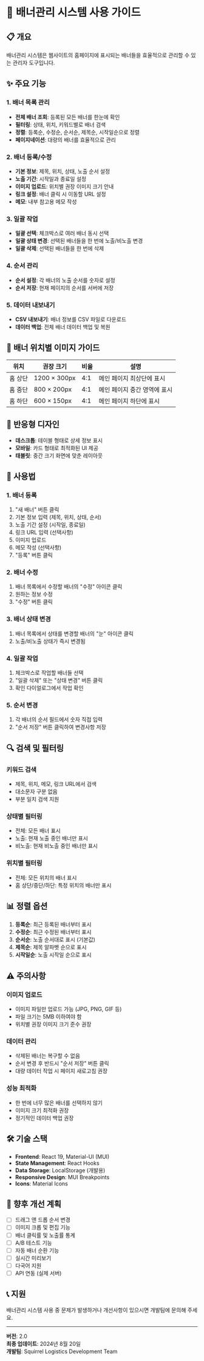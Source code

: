 # 🎯 배너관리 시스템 사용 가이드

## 📋 개요

배너관리 시스템은 웹사이트의 홈페이지에 표시되는 배너들을 효율적으로 관리할 수 있는 관리자 도구입니다.

## ✨ 주요 기능

### 1. 배너 목록 관리
- **전체 배너 조회**: 등록된 모든 배너를 한눈에 확인
- **필터링**: 상태, 위치, 키워드별로 배너 검색
- **정렬**: 등록순, 수정순, 순서순, 제목순, 시작일순으로 정렬
- **페이지네이션**: 대량의 배너를 효율적으로 관리

### 2. 배너 등록/수정
- **기본 정보**: 제목, 위치, 상태, 노출 순서 설정
- **노출 기간**: 시작일과 종료일 설정
- **이미지 업로드**: 위치별 권장 이미지 크기 안내
- **링크 설정**: 배너 클릭 시 이동할 URL 설정
- **메모**: 내부 참고용 메모 작성

### 3. 일괄 작업
- **일괄 선택**: 체크박스로 여러 배너 동시 선택
- **일괄 상태 변경**: 선택된 배너들을 한 번에 노출/비노출 변경
- **일괄 삭제**: 선택된 배너들을 한 번에 삭제

### 4. 순서 관리
- **순서 설정**: 각 배너의 노출 순서를 숫자로 설정
- **순서 저장**: 현재 페이지의 순서를 서버에 저장

### 5. 데이터 내보내기
- **CSV 내보내기**: 배너 정보를 CSV 파일로 다운로드
- **데이터 백업**: 전체 배너 데이터 백업 및 복원

## 🎨 배너 위치별 이미지 가이드

| 위치 | 권장 크기 | 비율 | 설명 |
|------|-----------|------|------|
| 홈 상단 | 1200 × 300px | 4:1 | 메인 페이지 최상단에 표시 |
| 홈 중단 | 800 × 200px | 4:1 | 메인 페이지 중간 영역에 표시 |
| 홈 하단 | 600 × 150px | 4:1 | 메인 페이지 하단에 표시 |

## 📱 반응형 디자인

- **데스크톱**: 테이블 형태로 상세 정보 표시
- **모바일**: 카드 형태로 최적화된 UI 제공
- **태블릿**: 중간 크기 화면에 맞춘 레이아웃

## 🚀 사용법

### 1. 배너 등록
1. "새 배너" 버튼 클릭
2. 기본 정보 입력 (제목, 위치, 상태, 순서)
3. 노출 기간 설정 (시작일, 종료일)
4. 링크 URL 입력 (선택사항)
5. 이미지 업로드
6. 메모 작성 (선택사항)
7. "등록" 버튼 클릭

### 2. 배너 수정
1. 배너 목록에서 수정할 배너의 "수정" 아이콘 클릭
2. 원하는 정보 수정
3. "수정" 버튼 클릭

### 3. 배너 상태 변경
1. 배너 목록에서 상태를 변경할 배너의 "눈" 아이콘 클릭
2. 노출/비노출 상태가 즉시 변경됨

### 4. 일괄 작업
1. 체크박스로 작업할 배너들 선택
2. "일괄 삭제" 또는 "상태 변경" 버튼 클릭
3. 확인 다이얼로그에서 작업 확인

### 5. 순서 변경
1. 각 배너의 순서 필드에서 숫자 직접 입력
2. "순서 저장" 버튼 클릭하여 변경사항 저장

## 🔍 검색 및 필터링

### 키워드 검색
- 제목, 위치, 메모, 링크 URL에서 검색
- 대소문자 구분 없음
- 부분 일치 검색 지원

### 상태별 필터링
- 전체: 모든 배너 표시
- 노출: 현재 노출 중인 배너만 표시
- 비노출: 현재 비노출 중인 배너만 표시

### 위치별 필터링
- 전체: 모든 위치의 배너 표시
- 홈 상단/중단/하단: 특정 위치의 배너만 표시

## 📊 정렬 옵션

1. **등록순**: 최근 등록된 배너부터 표시
2. **수정순**: 최근 수정된 배너부터 표시
3. **순서순**: 노출 순서대로 표시 (기본값)
4. **제목순**: 제목 알파벳 순으로 표시
5. **시작일순**: 노출 시작일 순으로 표시

## ⚠️ 주의사항

### 이미지 업로드
- 이미지 파일만 업로드 가능 (JPG, PNG, GIF 등)
- 파일 크기는 5MB 이하여야 함
- 위치별 권장 이미지 크기 준수 권장

### 데이터 관리
- 삭제된 배너는 복구할 수 없음
- 순서 변경 후 반드시 "순서 저장" 버튼 클릭
- 대량 데이터 작업 시 페이지 새로고침 권장

### 성능 최적화
- 한 번에 너무 많은 배너를 선택하지 않기
- 이미지 크기 최적화 권장
- 정기적인 데이터 백업 권장

## 🛠️ 기술 스택

- **Frontend**: React 19, Material-UI (MUI)
- **State Management**: React Hooks
- **Data Storage**: LocalStorage (개발용)
- **Responsive Design**: MUI Breakpoints
- **Icons**: Material Icons

## 🔮 향후 개선 계획

- [ ] 드래그 앤 드롭 순서 변경
- [ ] 이미지 크롭 및 편집 기능
- [ ] 배너 클릭률 및 노출률 통계
- [ ] A/B 테스트 기능
- [ ] 자동 배너 순환 기능
- [ ] 실시간 미리보기
- [ ] 다국어 지원
- [ ] API 연동 (실제 서버)

## 📞 지원

배너관리 시스템 사용 중 문제가 발생하거나 개선사항이 있으시면 개발팀에 문의해 주세요.

---

**버전**: 2.0  
**최종 업데이트**: 2024년 8월 20일  
**개발팀**: Squirrel Logistics Development Team
